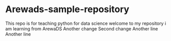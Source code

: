 # Arewads-sample-repository

This repo is for teaching python for data science
welcome to my repository 
i am learning from ArewaDS
Another change
Second change
Another line 
Another line
